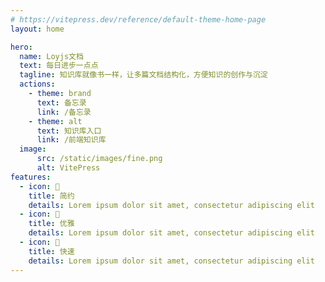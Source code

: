 ```yaml
---
# https://vitepress.dev/reference/default-theme-home-page
layout: home

hero:
  name: Loyjs文档
  text: 每日进步一点点
  tagline: 知识库就像书一样，让多篇文档结构化，方便知识的创作与沉淀
  actions:
    - theme: brand
      text: 备忘录
      link: /备忘录
    - theme: alt
      text: 知识库入口
      link: /前端知识库
  image:
      src: /static/images/fine.png
      alt: VitePress
features:
  - icon: 📝
    title: 简约
    details: Lorem ipsum dolor sit amet, consectetur adipiscing elit
  - icon: 📝
    title: 优雅
    details: Lorem ipsum dolor sit amet, consectetur adipiscing elit
  - icon: 🚀
    title: 快速
    details: Lorem ipsum dolor sit amet, consectetur adipiscing elit
---
```

